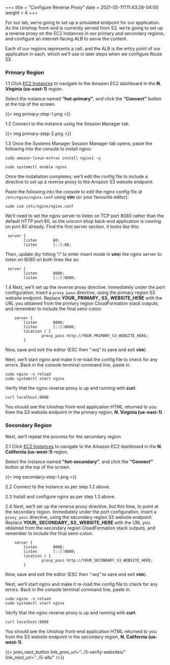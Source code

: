 +++
title = "Configure Reverse Proxy"
date =  2021-05-11T11:43:28-04:00
weight = 4
+++

For our lab, we’re going to set up a simulated endpoint for our application. As the Unishop front-end is currently served from S3, we’re going to set up a reverse proxy on the EC2 instances in our primary and secondary regions, and configure an internet-facing ALB to serve the content. 

Each of our regions represents a cell, and the ALB is the entry point of our application in each, which we’ll use in later steps when we configure Route 53.

### Primary Region

1.1 Click [EC2 Instances](https://us-east-1.console.aws.amazon.com/ec2/home?region=us-east-1#Instances:instanceState=running) to navigate to the Amazon EC2 dashboard in the **N. Virginia (us-east-1)** region.

Select the instance named **“hot-primary”**, and click the **“Connect”** button at the top of the screen.

{{< img primary-step-1.png >}}

1.2 Connect to the instance using the Session Manager tab.

{{< img primary-step-2.png >}}

1.3 Once the Systems Manager Session Manager tab opens, paste the following into the console to install nginx:

```
sudo amazon-linux-extras install nginx1 -y

sudo systemctl enable nginx
```

Once the installation completes, we’ll edit the config file to include a directive to set up a reverse proxy to the Amazon S3 website endpoint. 

Paste the following into the console to edit the nginx config file at ```/etc/nginx/nginx.conf``` using **vim** (or your favourite editor):

```
sudo vim /etc/nginx/nginx.conf
```

We’ll need to set the nginx server to listen on TCP port 8080 rather than the default HTTP port 80, as the unicorn shop back-end application is running on port 80 already. Find the first server section, it looks like this:

```
 server {
        listen       80;
        listen       [::]:80;
```

Then, update (by hitting “i” to enter insert mode in **vim**) the nginx server to listen on 8080 on both lines like so:

```
 server {
        listen       8080;
        listen       [::]:8080;
```

1.4 Next, we’ll set up the reverse proxy directive. Immediately under the port configuration, insert a `proxy_pass` directive, using the primary region S3 website endpoint. Replace **YOUR_ PRIMARY_ S3_ WEBSITE_HERE** with the URL you obtained from the primary region CloudFormation stack outputs, and remember to include the final semi-colon:

```
    server {
        listen       8080;
        listen       [::]:8080;
        location / {
                proxy_pass http://YOUR_PRIMARY_S3_WEBSITE_HERE;
        }
```

Now, save and exit the editor (ESC then “:wq” to save and exit **vim**).

Next, we’ll start nginx and make it re-load the config file to check for any errors. Back in the console terminal command line, paste in:

```
sudo nginx -s reload
sudo systemctl start nginx
```

Verify that the nginx reverse proxy is up and running with **curl**:

```
curl localhost:8080
```

You should see the Unishop front-end application HTML returned to you from the S3 website endpoint in the primary region, **N. Virginia (us-east-1)**. 

### Secondary Region

Next, we’ll repeat the process for the secondary region.

2.1 Click [EC2 Instances](https://us-west-1.console.aws.amazon.com/ec2/home?region=us-west-1#Instances:instanceState=running) to navigate to the Amazon EC2 dashboard in the **N. California (us-west-1)** region.

Select the instance named **"hot-secondary”**, and click the **“Connect”** button at the top of the screen.

{{< img secondary-step-1.png >}}

2.2 Connect to the instance as per step 1.2 above.

2.3 Install and configure nginx as per step 1.3 above.

2.4 Next, we’ll set up the reverse proxy directive, but this time, to point at the secondary region. Immediately under the port configuration, insert a `proxy_pass` directive, using the secondary region S3 website endpoint. Replace **YOUR_ SECONDARY_ S3_ WEBSITE_HERE** with the URL you obtained from the secondary region CloudFormation stack outputs, and remember to include the final semi-colon:

```
    server {
        listen       8080;
        listen       [::]:8080;
        location / {
                proxy_pass http://YOUR_SECONDARY_S3_WEBSITE_HERE;
        }
```

Now, save and exit the editor (ESC then “:wq” to save and exit **vim**).

Next, we’ll start nginx and make it re-load the config file to check for any errors. Back in the console terminal command line, paste in:

```
sudo nginx -s reload
sudo systemctl start nginx
```

Verify that the nginx reverse proxy is up and running with **curl**:

```
curl localhost:8080
```

You should see the Unishop front-end application HTML returned to you from the S3 website endpoint in the secondary region, **N. California (us-west-1)**. 




{{< prev_next_button link_prev_url="../3-verify-websites/" link_next_url="../5-alb/" />}}

